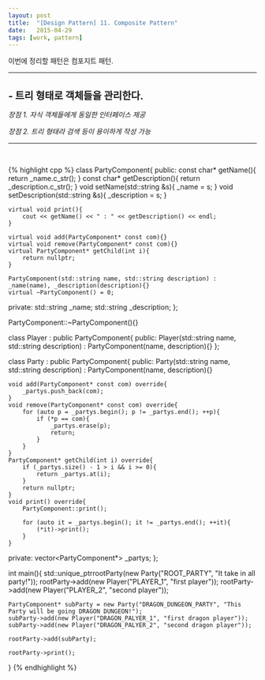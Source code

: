 ```yaml
---
layout: post
title:  "[Design Pattern] 11. Composite Pattern"
date:   2015-04-29
tags: [work, pattern]
---
```


  이번에 정리할 패턴은 컴포지트 패턴.

---------------------------------------
<br/>
<b style="font-size:20px">- 트리 형태로 객체들을 관리한다.</b>

  <em>장점 1. 자식 객체들에게 동일한 인터페이스 제공 </em>

  <em>장점 2. 트리 형태라 검색 등이 용이하게 작성 가능 </em>

---------------------------------------
<br/>

{% highlight cpp %}
class PartyComponent{
public:
    const char* getName(){
        return _name.c_str();
    }
    const char* getDescription(){
        return _description.c_str();
    }
    void setName(std::string &s){
        _name = s;
    }
    void setDescription(std::string &s){
        _description = s;
    }

    virtual void print(){
        cout << getName() << " : " << getDescription() << endl;
    }

    virtual void add(PartyComponent* const com){}
    virtual void remove(PartyComponent* const com){}
    virtual PartyComponent* getChild(int i){
        return nullptr;
    }

    PartyComponent(std::string name, std::string description) : _name(name), _description(description){}
    virtual ~PartyComponent() = 0;
private:
    std::string _name;
    std::string _description;
};

PartyComponent::~PartyComponent(){}

class Player : public PartyComponent{
public:
    Player(std::string name, std::string description) : PartyComponent(name, description){}
};

class Party : public PartyComponent{
public:
    Party(std::string name, std::string description) : PartyComponent(name, description){}

    void add(PartyComponent* const com) override{
        _partys.push_back(com);
    }
    void remove(PartyComponent* const com) override{
        for (auto p = _partys.begin(); p != _partys.end(); ++p){
            if (*p == com){
                _partys.erase(p);
                return;
            }
        }
    }
    PartyComponent* getChild(int i) override{
        if (_partys.size() - 1 > i && i >= 0){
            return _partys.at(i);
        }
        return nullptr;
    }
    void print() override{
        PartyComponent::print();
        
        for (auto it = _partys.begin(); it != _partys.end(); ++it){
            (*it)->print();
        }
    }
private:
    vector<PartyComponent*> _partys;
};

int main(){
    std::unique_ptr<PartyComponent>rootParty(new Party("ROOT_PARTY", "It take in all party!"));
    rootParty->add(new Player("PLAYER_1", "first player"));
    rootParty->add(new Player("PLAYER_2", "second player"));

    PartyComponent* subParty = new Party("DRAGON_DUNGEON_PARTY", "This Party will be going DRAGON DUNGEON!");
    subParty->add(new Player("DRAGON_PALYER_1", "first dragon player"));
    subParty->add(new Player("DRAGON_PALYER_2", "second dragon player"));

    rootParty->add(subParty);

    rootParty->print();
}
{% endhighlight %}